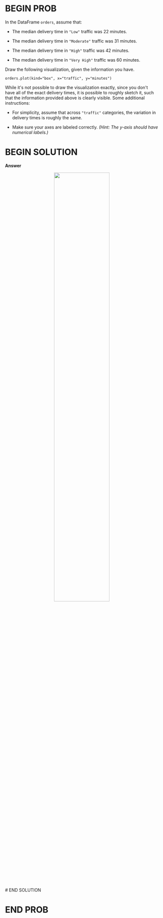 # BEGIN PROB

In the DataFrame `orders`, assume that:

-   The median delivery time in `"Low"` traffic was 22 minutes.

-   The median delivery time in `"Moderate"` traffic was 31 minutes.

-   The median delivery time in `"High"` traffic was 42 minutes.

-   The median delivery time in `"Very High"` traffic was 60 minutes.

Draw the following visualization, given the information you have.

    orders.plot(kind="box", x="traffic", y="minutes")

While it's not possible to draw the visualization exactly, since you
don't have all of the exact delivery times, it is possible to roughly
sketch it, such that the information provided above is clearly visible.
Some additional instructions:

-   For simplicity, assume that across `"traffic"` categories, the
    variation in delivery times is roughly the same.

-   Make sure your axes are labeled correctly. *(Hint: The $y$-axis
    should have numerical labels.)*


# BEGIN SOLUTION
**Answer**

<center>
<img src="../assets/images/wn25-midterm/newplot.png" width=60%>
</center>
# END SOLUTION

# END PROB